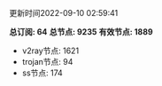更新时间2022-09-10 02:59:41

**总订阅: 64**
**总节点: 9235**
**有效节点: 1889**
- v2ray节点: 1621
- trojan节点: 94
- ss节点: 174
